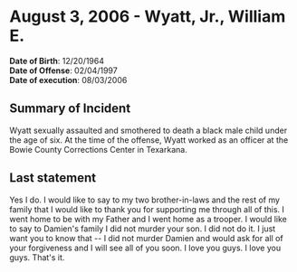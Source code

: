 # August 3, 2006 - Wyatt, Jr., William E.

**Date of Birth**: 12/20/1964<br/>
**Date of Offense**: 02/04/1997<br/>
**Date of execution**: 08/03/2006<br/>

## Summary of Incident
Wyatt sexually assaulted and smothered to death a black male child under the age of six. At the time of the offense, Wyatt worked as an officer at the Bowie County Corrections Center in Texarkana.

## Last statement
Yes I do. I would like to say to my two brother-in-laws and the rest of my family that I would like to thank you for supporting me through all of this. I went home to be with my Father and I went home as a trooper. I would like to say to Damien's family I did not murder your son. I did not do it. I just want you to know that -- I did not murder Damien and would ask for all of your forgiveness and I will see all of you soon. I love you guys. I love you guys. That's it.